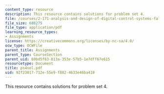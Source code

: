 ```yaml
---
content_type: resource
description: This resource contains solutions for problem set 4.
file: /courses/2-171-analysis-and-design-of-digital-control-systems-fall-2006/92f23017712e55e9f8824633e46ba410_ps4sol.pdf
file_size: 688275
file_type: application/pdf
learning_resource_types:
- Assignments
license: https://creativecommons.org/licenses/by-nc-sa/4.0/
ocw_type: OCWFile
parent_title: Assignments
parent_type: CourseSection
parent_uid: 69bd5f63-813a-353e-57b5-1e7dff67e615
resourcetype: Document
title: ps4sol.pdf
uid: 92f23017-712e-55e9-f882-4633e46ba410
---
```

This resource contains solutions for problem set 4.